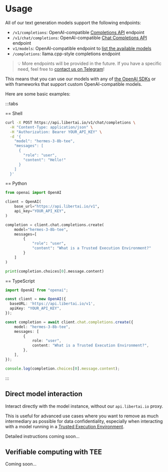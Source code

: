 # Usage

All of our text generation models support the following endpoints:
- `/v1/completions`: OpenAI-compatible [Completions API](https://platform.openai.com/docs/api-reference/completions) endpoint
- `/v1/chat/completions`: OpenAI-compatible [Chat Completions API](https://platform.openai.com/docs/api-reference/chat/create) endpoint
- `v1/models`: OpenAI-compatible endpoint to [list the available models](https://platform.openai.com/docs/api-reference/models/list)
- `/completions`: llama.cpp-style completions endpoint

> 💡 More endpoints will be provided in the future. If you have a specific need, feel free to [contact us on Telegram](https://t.me/libertai)!

This means that you can use our models with any of [the OpenAI SDKs](https://platform.openai.com/docs/libraries#install-an-official-sdk) or with frameworks that support custom OpenAI-compatible models.

Here are some basic examples:

:::tabs

== Shell
```sh
curl -X POST https://api.libertai.io/v1/chat/completions \
  -H "Content-Type: application/json" \
  -H "Authorization: Bearer YOUR_API_KEY" \
  -d '{
    "model": "hermes-3-8b-tee",
    "messages": [
      {
        "role": "user",
        "content": "Hello!"
      }
    ]
  }'
```

== Python
```python
from openai import OpenAI

client = OpenAI(
    base_url="https://api.libertai.io/v1",
    api_key="YOUR_API_KEY",
)

completion = client.chat.completions.create(
    model="hermes-3-8b-tee",
    messages=[
        {
            "role": "user",
            "content": "What is a Trusted Execution Environment?"
        }
    ]
)

print(completion.choices[0].message.content)
```

== TypeScript
```ts
import OpenAI from "openai";

const client = new OpenAI({
  baseURL: 'https://api.libertai.io/v1',
  apiKey: "YOUR_API_KEY",
});

const completion = await client.chat.completions.create({
    model: "hermes-3-8b-tee",
    messages: [
        {
            role: "user",
            content: "What is a Trusted Execution Environment?",
        },
    ],
});

console.log(completion.choices[0].message.content);
```

:::

## Direct model interaction

Interact directly with the model instance, without our `api.libertai.io` proxy.

This is useful for advanced use cases where you want to remove as much intermediary as possible for data confidentiality,
especially when interacting with a model running in a [Trusted Execution Environment](https://docs.aleph.cloud/computing/confidential).

Detailed instructions coming soon...

## Verifiable computing with TEE

Coming soon...
